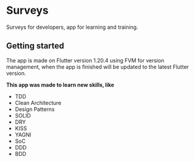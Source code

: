 # Surveys
Surveys for developers, app for learning and training.

## Getting started
The app is made on Flutter version 1.20.4 using FVM for version management, when the app is finished will be updated to the latest Flutter version.

**This app was made to learn new skills, like**
 - TDD
 - Clean Architecture
 - Design Patterns
 - SOLID
 - DRY
 - KISS
 - YAGNI
 - SoC
 - DDD
 - BDD